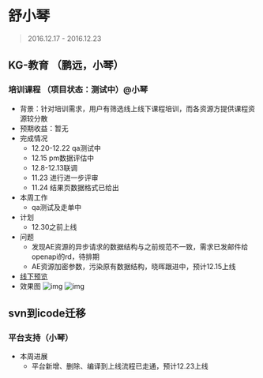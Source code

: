 # 舒小琴
<style>
    ul > li > em {
        font-style: italic;
        color: #999;
    }
    p > img {
        width: 400px;
    }
</style>

> 2016.12.17 - 2016.12.23

## KG-教育 （鹏远，小琴）
### 培训课程 （项目状态：测试中）@小琴
* 背景：针对培训需求，用户有筛选线上线下课程培训，而各资源方提供课程资源较分散
* 预期收益：暂无
* 完成情况
	* 12.20-12.22 qa测试中
	* 12.15 pm数据评估中
	* 12.8-12.13联调
	* 11.23 进行进一步评审
    * 11.24 结果页数据格式已给出
* 本周工作
    * qa测试及走单中
* 计划
    * 12.30之前上线
* 问题
	* 发现AE资源的异步请求的数据结构与之前规范不一致，需求已发邮件给openapi的rd，待排期
	* AE资源加密参数，污染原有数据结构，晓晖跟进中，预计12.15上线
* [线下预览](http://cp01-ala-fe-plat-2.epc.baidu.com:8003/s?word=UI%E8%AE%BE%E8%AE%A1%E5%9F%B9%E8%AE%AD&sa=tb&ts=1562901&t_kt=0&ie=utf-8&rsv_t=e2d87p5giAhu4n%252Fx9mqz1YY3oFLpN9MbWbKsDasr6%252FHN3P1NHxHD&rsv_pq=8527989724491112251&ss=101&rqlang=zh&rsv_sug4=9871&inputT=9261&oq=%E5%B0%A4%E5%85%8B%E9%87%8C%E9%87%8C%E5%9F%B9%E8%AE%AD)
* 效果图
![img](http://wiki.baidu.com/download/attachments/246189512/image2016-12-15%2012%3A36%3A28.png?api=v2)
![img](http://wiki.baidu.com/download/attachments/246189512/image2016-12-15%2012%3A37%3A0.png?api=v2)

## svn到icode迁移
### 平台支持（小琴）
* 本周进展
    * 平台新增、删除、编译到上线流程已走通，预计12.23上线

